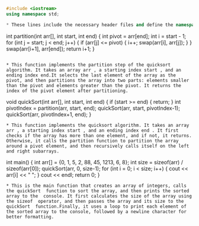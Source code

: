 ```cpp
#include <iostream>
using namespace std;

* These lines include the necessary header files and define the namespace to be used in the code.
```
int partition(int arr[], int start, int end) {
    int pivot = arr[end];
    int i = start - 1;
    for (int j = start; j < end; j++) {
        if (arr[j] <= pivot) {
            i++;
            swap(arr[i], arr[j]);
        }
    }
    swap(arr[i+1], arr[end]);
    return i+1;
}
```

* This function implements the partition step of the quicksort algorithm. It takes an array arr , a starting index start , and an ending index end.It selects the last element of the array as the pivot, and then partitions the array into two parts: elements smaller than the pivot and elements greater than the pivot. It returns the index of the pivot element after partitioning.

```
void quickSort(int arr[], int start, int end) {
    if (start >= end) {
        return;
    }
    int pivotIndex = partition(arr, start, end);
    quickSort(arr, start, pivotIndex-1);
    quickSort(arr, pivotIndex+1, end);
}
```
* This function implements the quicksort algorithm. It takes an array arr , a starting index start , and an ending index end . It first checks if the array has more than one element, and if not, it returns. Otherwise, it calls the partition function to partition the array around a pivot element, and then recursively calls itself on the left and right subarrays.
```
int main() {
    int arr[] = {0, 1, 5, 2, 88, 45, 1213, 6, 8};
    int size = sizeof(arr) / sizeof(arr[0]);
    quickSort(arr, 0, size-1);
    for (int i = 0; i < size; i++) {
        cout << arr[i] << " ";
    }
    cout << endl;
    return 0;
}
```
* This is the main function that creates an array of integers, calls the quickSort  function to sort the array, and then prints the sorted array to the  console. It first calculates the size of the array using the sizeof  operator, and then passes the array and its size to the quickSort  function.Finally, it uses a loop to print each element of the sorted array to the console, followed by a newline character for better formatting.